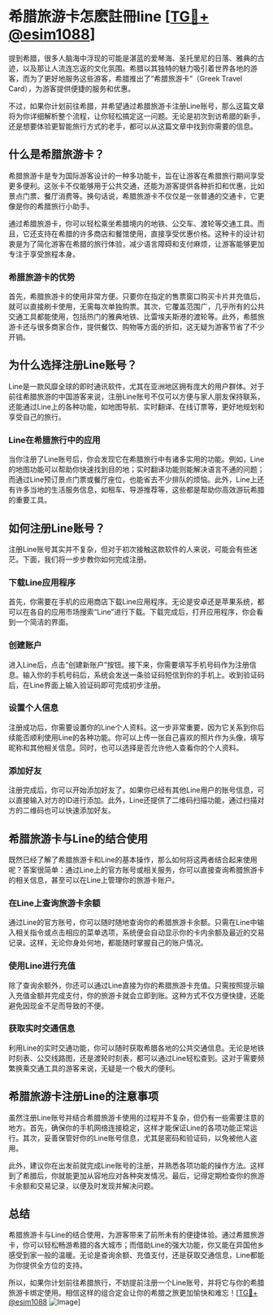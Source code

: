 # 希腊旅游卡怎麽註冊line [[TG💪+ @esim1088](https://t.me/s/esim1088)]

提到希腊，很多人脑海中浮现的可能是湛蓝的爱琴海、圣托里尼的日落、雅典的古迹，以及那让人流连忘返的文化氛围。希腊以其独特的魅力吸引着世界各地的游客，而为了更好地服务这些游客，希腊推出了“希腊旅游卡”（Greek Travel Card），为游客提供便捷的服务和优惠。

不过，如果你计划前往希腊，并希望通过希腊旅游卡注册Line账号，那么这篇文章将为你详细解析整个流程，让你轻松搞定这一问题。无论是初次到访希腊的新手，还是想要体验更智能旅行方式的老手，都可以从这篇文章中找到你需要的信息。

## 什么是希腊旅游卡？

希腊旅游卡是专为国际游客设计的一种多功能卡，旨在让游客在希腊旅行期间享受更多便利。这张卡不仅能够用于公共交通，还能为游客提供各种折扣和优惠，比如景点门票、餐厅消费等。换句话说，希腊旅游卡不仅仅是一张普通的交通卡，它更像是你的希腊旅行小助手。

通过希腊旅游卡，你可以轻松乘坐希腊境内的地铁、公交车、渡轮等交通工具。而且，它还支持在希腊的许多商店和餐馆使用，直接享受优惠价格。这种卡的设计初衷是为了简化游客在希腊的旅行体验，减少语言障碍和支付麻烦，让游客能够更加专注于享受旅程本身。

### 希腊旅游卡的优势

首先，希腊旅游卡的使用非常方便。只要你在指定的售票窗口购买卡片并充值后，就可以直接刷卡使用，无需每次单独购票。其次，它覆盖范围广，几乎所有的公共交通工具都能使用，包括热门的雅典地铁、比雷埃夫斯港的渡轮等。此外，希腊旅游卡还与很多商家合作，提供餐饮、购物等方面的折扣，这无疑为游客节省了不少开销。

## 为什么选择注册Line账号？

Line是一款风靡全球的即时通讯软件，尤其在亚洲地区拥有庞大的用户群体。对于前往希腊旅游的中国游客来说，注册Line账号不仅可以方便与家人朋友保持联系，还能通过Line上的各种功能，如地图导航、实时翻译、在线订票等，更好地规划和享受自己的旅行。

### Line在希腊旅行中的应用

当你注册了Line账号后，你会发现它在希腊旅行中有诸多实用的功能。例如，Line的地图功能可以帮助你快速找到目的地；实时翻译功能则能解决语言不通的问题；而通过Line预订景点门票或餐厅座位，也能省去不少排队的烦恼。此外，Line上还有许多当地的生活服务信息，如租车、导游推荐等，这些都是帮助你高效游玩希腊的重要工具。

## 如何注册Line账号？

注册Line账号其实并不复杂，但对于初次接触这款软件的人来说，可能会有些迷茫。下面，我们将一步步教你如何完成注册。

### 下载Line应用程序

首先，你需要在手机的应用商店下载Line应用程序。无论是安卓还是苹果系统，都可以在各自的应用市场搜索“Line”进行下载。下载完成后，打开应用程序，你会看到一个简洁的界面。

### 创建账户

进入Line后，点击“创建新账户”按钮。接下来，你需要填写手机号码作为注册信息。输入你的手机号码后，系统会发送一条验证码短信到你的手机上。收到验证码后，在Line界面上输入验证码即可完成初步注册。

### 设置个人信息

注册成功后，你需要设置你的Line个人资料。这一步非常重要，因为它关系到你后续能否顺利使用Line的各种功能。你可以上传一张自己喜欢的照片作为头像，填写昵称和其他相关信息。同时，也可以选择是否允许他人查看你的个人资料。

### 添加好友

注册完成后，你可以开始添加好友了。如果你已经有其他Line用户的账号信息，可以直接输入对方的ID进行添加。此外，Line还提供了二维码扫描功能，通过扫描对方的二维码也可以快速添加好友。

## 希腊旅游卡与Line的结合使用

既然已经了解了希腊旅游卡和Line的基本操作，那么如何将这两者结合起来使用呢？答案很简单：通过Line上的官方账号或相关服务，你可以直接查询希腊旅游卡的相关信息，甚至可以在Line上管理你的旅游卡账户。

### 在Line上查询旅游卡余额

通过Line的官方账号，你可以随时随地查询你的希腊旅游卡余额。只需在Line中输入相关指令或点击相应的菜单选项，系统便会自动显示你的卡内余额及最近的交易记录。这样，无论你身处何地，都能随时掌握自己的账户情况。

### 使用Line进行充值

除了查询余额外，你还可以通过Line直接为你的希腊旅游卡充值。只需按照提示输入充值金额并完成支付，你的旅游卡就会立即到账。这种方式不仅方便快捷，还能避免因现金不足而导致的不便。

### 获取实时交通信息

利用Line的实时交通功能，你可以随时获取希腊各地的公共交通信息。无论是地铁时刻表、公交线路图，还是渡轮时刻表，都可以通过Line轻松查到。这对于需要频繁换乘交通工具的游客来说，无疑是一个极大的便利。

## 希腊旅游卡注册Line的注意事项

虽然注册Line账号并结合希腊旅游卡使用的过程并不复杂，但仍有一些需要注意的地方。首先，确保你的手机网络连接稳定，这样才能保证Line的各项功能正常运行。其次，妥善保管好你的Line账号信息，尤其是密码和验证码，以免被他人盗用。

此外，建议你在出发前就完成Line账号的注册，并熟悉各项功能的操作方法。这样到了希腊后，你就能更加从容地应对各种突发情况。最后，记得定期检查你的旅游卡余额和交易记录，以便及时发现并解决问题。

## 总结

希腊旅游卡与Line的结合使用，为游客带来了前所未有的便捷体验。通过希腊旅游卡，你可以轻松畅游希腊的各大城市；而借助Line的强大功能，你又能在异国他乡感受到家一般的温暖。无论是查询余额、充值支付，还是获取交通信息，Line都能为你提供全方位的支持。

所以，如果你计划前往希腊旅行，不妨提前注册一个Line账号，并将它与你的希腊旅游卡绑定使用。相信这样的组合定会让你的希腊之旅更加愉快和难忘！[[TG💪+ @esim1088](https://t.me/s/esim1088) ![Image](https://i.postimg.cc/4NQfJmqS/Snipaste-2025-05-13-00-14-12.png)]